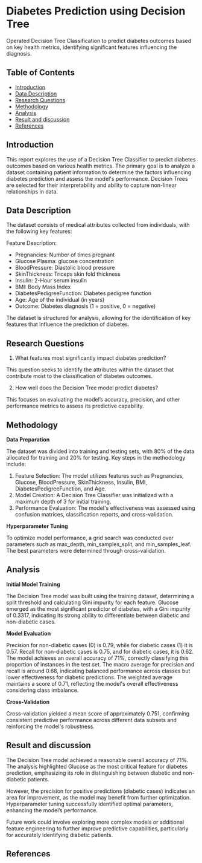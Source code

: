 # Diabetes Prediction using Decision Tree
Operated Decision Tree Classification to predict diabetes outcomes based on key health metrics, identifying significant features influencing the diagnosis.

## Table of Contents

- [Introduction](#introduction)
- [Data Description](#data-description)
- [Research Questions](#research-questions)
- [Methodology](#methodology)
- [Analysis](#analysis)
- [Result and discussion](#result-and-discussion)
- [References](#references)


## Introduction
This report explores the use of a Decision Tree Classifier to predict diabetes outcomes based on various health metrics. The primary goal is to analyze a dataset containing patient information to determine the factors influencing diabetes prediction and assess the model's performance. Decision Trees are selected for their interpretability and ability to capture non-linear relationships in data.

## Data Description

The dataset consists of medical attributes collected from individuals, with the following key features:

Feature	Description:

- Pregnancies:	Number of times pregnant
- Glucose	Plasma: glucose concentration
- BloodPressure:	Diastolic blood pressure
- SkinThickness:	Triceps skin fold thickness
- Insulin:	2-Hour serum insulin
- BMI:	Body Mass Index
- DiabetesPedigreeFunction:	Diabetes pedigree function
- Age:	Age of the individual (in years)
- Outcome:	Diabetes diagnosis (1 = positive, 0 = negative)
  
The dataset is structured for analysis, allowing for the identification of key features that influence the prediction of diabetes.



## Research Questions

1. What features most significantly impact diabetes prediction?

This question seeks to identify the attributes within the dataset that contribute most to the classification of diabetes outcomes.

2. How well does the Decision Tree model predict diabetes?

This focuses on evaluating the model’s accuracy, precision, and other performance metrics to assess its predictive capability.

## Methodology

**Data Preparation**

The dataset was divided into training and testing sets, with 80% of the data allocated for training and 20% for testing. Key steps in the methodology include:

1. Feature Selection: The model utilizes features such as Pregnancies, Glucose, BloodPressure, SkinThickness, Insulin, BMI, DiabetesPedigreeFunction, and Age.
2. Model Creation: A Decision Tree Classifier was initialized with a maximum depth of 3 for initial training.
3. Performance Evaluation: The model's effectiveness was assessed using confusion matrices, classification reports, and cross-validation.

**Hyperparameter Tuning**

To optimize model performance, a grid search was conducted over parameters such as max_depth, min_samples_split, and min_samples_leaf. The best parameters were determined through cross-validation.

## Analysis


**Initial Model Training**

The Decision Tree model was built using the training dataset, determining a split threshold and calculating Gini impurity for each feature. Glucose emerged as the most significant predictor of diabetes, with a Gini impurity of 0.3317, indicating its strong ability to differentiate between diabetic and non-diabetic cases.

**Model Evaluation**

Precision for non-diabetic cases (0) is 0.79, while for diabetic cases (1) it is 0.57. Recall for non-diabetic cases is 0.75, and for diabetic cases, it is 0.62. The model achieves an overall accuracy of 71%, correctly classifying this proportion of instances in the test set. The macro average for precision and recall is around 0.68, indicating balanced performance across classes but lower effectiveness for diabetic predictions. The weighted average maintains a score of 0.71, reflecting the model's overall effectiveness considering class imbalance.

**Cross-Validation**

Cross-validation yielded a mean score of approximately 0.751, confirming consistent predictive performance across different data subsets and reinforcing the model's robustness.




## Result and discussion


The Decision Tree model achieved a reasonable overall accuracy of 71%. The analysis highlighted Glucose as the most critical feature for diabetes prediction, emphasizing its role in distinguishing between diabetic and non-diabetic patients.

However, the precision for positive predictions (diabetic cases) indicates an area for improvement, as the model may benefit from further optimization. Hyperparameter tuning successfully identified optimal parameters, enhancing the model’s performance.

Future work could involve exploring more complex models or additional feature engineering to further improve predictive capabilities, particularly for accurately identifying diabetic patients.


## References





